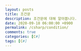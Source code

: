 ```yaml
---
layout: posts
title: 조건문
description: 조건문에 대해 알아봅니다.
date: 2020-09-18 06:00:00 +0900
permalink: /csharp/condition/
comments: true
categories: [C#]
tags: [C#]
---
```


